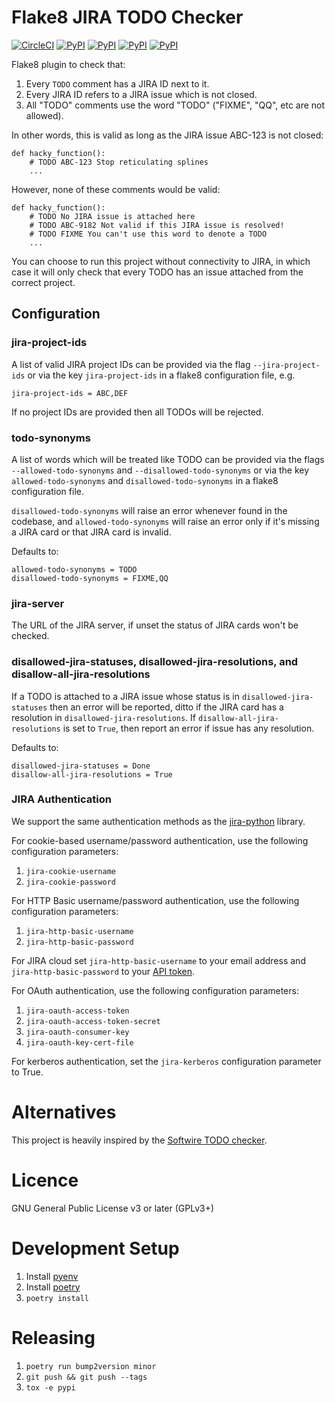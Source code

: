 Flake8 JIRA TODO Checker
========================

[![CircleCI](https://circleci.com/gh/SimonStJG/flake8-jira-todo-checker/tree/main.svg?style=shield)](https://circleci.com/gh/SimonStJG/flake8-jira-todo-checker/tree/main)
[![PyPI](https://img.shields.io/pypi/v/flake8-jira-todo-checker.svg?color=green)](https://pypi.python.org/pypi/flake8-jira-todo-checker)
[![PyPI](https://img.shields.io/pypi/l/flake8-jira-todo-checker.svg?color=green)](https://pypi.python.org/pypi/flake8-jira-todo-checker)
[![PyPI](https://img.shields.io/pypi/pyversions/flake8-jira-todo-checker.svg)](https://pypi.python.org/pypi/flake8-jira-todo-checker)
[![PyPI](https://img.shields.io/pypi/format/flake8-jira-todo-checker.svg)](https://pypi.python.org/pypi/flake8-jira-todo-checker)

Flake8 plugin to check that:

 1. Every `TODO` comment has a JIRA ID next to it.  
 2. Every JIRA ID refers to a JIRA issue which is not closed.
 3. All "TODO" comments use the word "TODO" ("FIXME", "QQ", etc are not allowed).

In other words, this is valid as long as the JIRA issue ABC-123 is not closed:

```
def hacky_function():
    # TODO ABC-123 Stop reticulating splines
    ...
```

However, none of these comments would be valid:

```
def hacky_function():
    # TODO No JIRA issue is attached here
    # TODO ABC-9182 Not valid if this JIRA issue is resolved!
    # TODO FIXME You can't use this word to denote a TODO
    ...
```

You can choose to run this project without connectivity to JIRA, in which case it will only check that every TODO has
an issue attached from the correct project.

## Configuration

### jira-project-ids

A list of valid JIRA project IDs can be provided via the flag `--jira-project-ids` or via the key `jira-project-ids`
in a flake8 configuration file, e.g.

```
jira-project-ids = ABC,DEF
```

If no project IDs are provided then all TODOs will be rejected.

### todo-synonyms

A list of words which will be treated like TODO can be provided via the flags `--allowed-todo-synonyms` and 
`--disallowed-todo-synonyms` or via the key `allowed-todo-synonyms` and `disallowed-todo-synonyms` in a flake8 
configuration file.  

`disallowed-todo-synonyms` will raise an error whenever found in the codebase, and `allowed-todo-synonyms` will raise an 
error only if it's missing a JIRA card or that JIRA card is invalid.

Defaults to:
```
allowed-todo-synonyms = TODO
disallowed-todo-synonyms = FIXME,QQ
```

### jira-server

The URL of the JIRA server, if unset the status of JIRA cards won't be checked.


### disallowed-jira-statuses, disallowed-jira-resolutions, and disallow-all-jira-resolutions

If a TODO is attached to a JIRA issue whose status is in `disallowed-jira-statuses` then an error will be reported, 
ditto if the JIRA card has a resolution in `disallowed-jira-resolutions`.  If `disallow-all-jira-resolutions` is set to 
`True`, then report an error if issue has any resolution. 

Defaults to:
```
disallowed-jira-statuses = Done
disallow-all-jira-resolutions = True
```

### JIRA Authentication

We support the same authentication methods as the 
[jira-python](https://jira.readthedocs.io/examples.html#authentication) library.

For cookie-based username/password authentication, use the following configuration parameters:

1.  `jira-cookie-username`
1.  `jira-cookie-password`

For HTTP Basic username/password authentication, use the following configuration parameters:

1.  `jira-http-basic-username`
1.  `jira-http-basic-password`

For JIRA cloud set `jira-http-basic-username` to your email address and `jira-http-basic-password` to your 
[API token](https://support.atlassian.com/atlassian-account/docs/manage-api-tokens-for-your-atlassian-account/).

For OAuth authentication, use the following configuration parameters:

1.  `jira-oauth-access-token`
1.  `jira-oauth-access-token-secret`
1.  `jira-oauth-consumer-key`
1.  `jira-oauth-key-cert-file`

For kerberos authentication, set the `jira-kerberos` configuration parameter to True.

# Alternatives

This project is heavily inspired by the [Softwire TODO checker](https://github.com/Softwire/todo-checker).

# Licence

GNU General Public License v3 or later (GPLv3+)

# Development Setup

1. Install [pyenv](https://github.com/pyenv/pyenv-installer)
2. Install [poetry](https://python-poetry.org/)
3. `poetry install`

# Releasing

1. `poetry run bump2version minor`
1. `git push && git push --tags`
1. `tox -e pypi`
